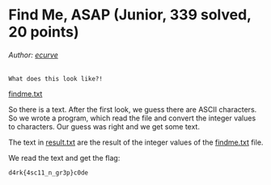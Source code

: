# Find Me, ASAP (Junior, 339 solved, 20 points)
###### Author: [ecurve](https://github.com/Pascalao)

```
What does this look like?!
```

[findme.txt](https://github.com/Lev9L-Team/ctf/tree/master/2018-08-16_hackcon/find_me_asap/findme.txt)

So there is a text. After the first look, we guess there are ASCII characters. 
So we wrote a program, which read the file and convert the integer values to characters.
Our guess was right and we get some text. 

The text in [result.txt](https://github.com/Lev9L-Team/ctf/tree/master/2018-08-16_hackcon/find_me_asap/result.txt)
are the result of the integer values of the [findme.txt](https://github.com/Lev9L-Team/ctf/tree/master/2018-08-16_hackcon/find_me_asap/findme.txt)
file.

We read the text and get the flag: 
```
d4rk{4sc11_n_gr3p}c0de
```
